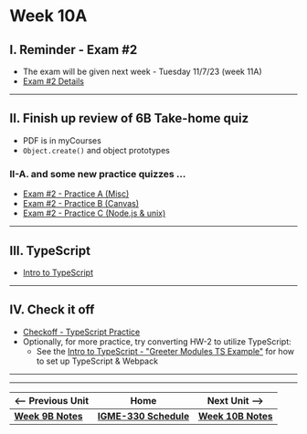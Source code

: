 # Week 10A

## I. Reminder - Exam #2

- The exam will be given next week - Tuesday 11/7/23 (week 11A)
- [Exam #2 Details](../notes/exam-2-details.md)

---

## II. Finish up review of 6B Take-home quiz
- PDF is in myCourses
- `Object.create()` and object prototypes

### II-A. and some new practice quizzes ...
- [Exam #2 - Practice A (Misc)](../notes/exam-2-practice-A.md)
- [Exam #2 - Practice B (Canvas)](../notes/exam-2-practice-B.md)
- [Exam #2 - Practice C (Node.js & unix)](../notes/exam-2-practice-C.md)

---

## III. TypeScript
- [Intro to TypeScript](https://github.com/tonethar/IGME-330-Master/blob/master/notes/intro-typescript.md)

---

## IV. Check it off
- [Checkoff - TypeScript Practice](../checkoffs/typescript-practice.md)
- Optionally, for more practice, try converting HW-2 to utilize TypeScript:
  - See the [Intro to TypeScript - "Greeter Modules TS Example"](https://github.com/tonethar/IGME-330-Master/blob/master/notes/intro-typescript.md#iii-use-node--webpack-to-transpile-a-typescript-app-to-js) for how to set up TypeScript & Webpack


---
---


| <-- Previous Unit | Home | Next Unit -->
| --- | --- | --- 
| [**Week 9B Notes**](09B.md)  |  [**IGME-330 Schedule**](../schedule.md) | [**Week 10B Notes**](10B.md)
